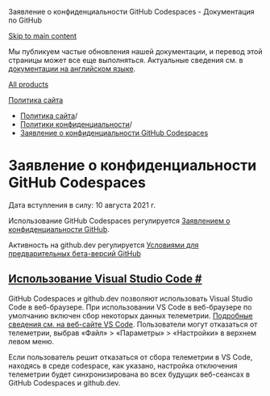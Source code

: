 Заявление о конфиденциальности GitHub Codespaces - Документация по GitHub

[Skip to main content](#main-content)

Мы публикуем частые обновления нашей документации, и перевод этой страницы может все еще выполняться. Актуальные сведения см. в [документации на английском языке](/en).

[All products](/ru)

[Политика сайта](/ru/site-policy)

* [Политика сайта](/ru/site-policy)/
* [Политики конфиденциальности](/ru/site-policy/privacy-policies)/
* [Заявление о конфиденциальности GitHub Codespaces](/ru/site-policy/privacy-policies/github-codespaces-privacy-statement)

Заявление о конфиденциальности GitHub Codespaces
==========

Дата вступления в силу: 10 августа 2021 г.

Использование GitHub Codespaces регулируется [Заявлением о конфиденциальности GitHub](/ru/site-policy/privacy-policies/github-privacy-statement).

Активность на github.dev регулируется [Условиями для предварительных бета-версий GitHub](/ru/site-policy/github-terms/github-terms-of-service#j-beta-previews)

[Использование Visual Studio Code #](#использование-visual-studio-code)
----------

GitHub Codespaces и github.dev позволяют использовать Visual Studio Code в веб-браузере. При использовании VS Code в веб-браузере по умолчанию включен сбор некоторых данных телеметрии. [Подробные сведения см. на веб-сайте VS Code](https://code.visualstudio.com/docs/getstarted/telemetry). Пользователи могут отказаться от телеметрии, выбрав «Файл» \> «Параметры» \> «Настройки» в верхнем левом меню.

Если пользователь решит отказаться от сбора телеметрии в VS Code, находясь в среде codespace, как указано, настройка отключения телеметрии будет синхронизирована во всех будущих веб-сеансах в GitHub Codespaces и github.dev.
